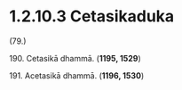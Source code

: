 

# 1.2.10.3 Cetasikaduka





(79.)

190\. Cetasikā dhammā. (**1195, 1529**)

191\. Acetasikā dhammā. (**1196, 1530**)



